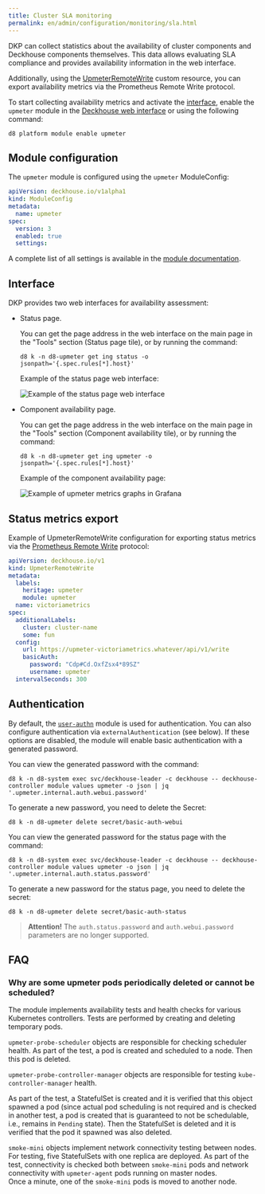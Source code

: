 ```yaml
---
title: Cluster SLA monitoring
permalink: en/admin/configuration/monitoring/sla.html
---
```


DKP can collect statistics about the availability of cluster components and Deckhouse components themselves. This data allows evaluating SLA compliance and provides availability information in the web interface.

Additionally, using the [UpmeterRemoteWrite](/modules/upmeter/cr.html#upmeterremotewrite) custom resource, you can export availability metrics via the Prometheus Remote Write protocol.

To start collecting availability metrics and activate the [interface](#interface), enable the `upmeter` module in the [Deckhouse web interface](/modules/console/stable/) or using the following command:

```shell
d8 platform module enable upmeter
```

## Module configuration

The `upmeter` module is configured using the `upmeter` ModuleConfig:

```yaml
apiVersion: deckhouse.io/v1alpha1
kind: ModuleConfig
metadata:
  name: upmeter
spec:
  version: 3
  enabled: true
  settings:
```

A complete list of all settings is available in the [module documentation](/modules/upmeter/configuration.html).

## Interface

DKP provides two web interfaces for availability assessment:
- Status page.

  You can get the page address in the web interface on the main page in the "Tools" section (Status page tile), or by running the command:
  
  ```shell
  d8 k -n d8-upmeter get ing status -o jsonpath='{.spec.rules[*].host}'
  ``` 

  Example of the status page web interface:
  
  ![Example of the status page web interface](../../../images/upmeter/status.png)

- Component availability page.

  You can get the page address in the web interface on the main page in the "Tools" section (Component availability tile), or by running the command:
  
  ```shell
  d8 k -n d8-upmeter get ing upmeter -o jsonpath='{.spec.rules[*].host}'
  ``` 

  Example of the component availability page:
  
  ![Example of upmeter metrics graphs in Grafana](../../../images/upmeter/image1.png)

## Status metrics export
 
Example of UpmeterRemoteWrite configuration for exporting status metrics via the [Prometheus Remote Write](https://docs.sysdig.com/en/docs/installation/prometheus-remote-write/) protocol:

```yaml
apiVersion: deckhouse.io/v1
kind: UpmeterRemoteWrite
metadata:
  labels:
    heritage: upmeter
    module: upmeter
  name: victoriametrics
spec:
  additionalLabels:
    cluster: cluster-name
    some: fun
  config:
    url: https://upmeter-victoriametrics.whatever/api/v1/write
    basicAuth:
      password: "Cdp#Cd.OxfZsx4*89SZ"
      username: upmeter
  intervalSeconds: 300
```

## Authentication

By default, the [`user-authn`](/modules/user-authn/) module is used for authentication. You can also configure authentication via `externalAuthentication` (see below).
If these options are disabled, the module will enable basic authentication with a generated password.

You can view the generated password with the command:

```shell
d8 k -n d8-system exec svc/deckhouse-leader -c deckhouse -- deckhouse-controller module values upmeter -o json | jq '.upmeter.internal.auth.webui.password'
```

To generate a new password, you need to delete the Secret:

```shell
d8 k -n d8-upmeter delete secret/basic-auth-webui
```

You can view the generated password for the status page with the command:

```shell
d8 k -n d8-system exec svc/deckhouse-leader -c deckhouse -- deckhouse-controller module values upmeter -o json | jq '.upmeter.internal.auth.status.password'
```

To generate a new password for the status page, you need to delete the secret:

```shell
d8 k -n d8-upmeter delete secret/basic-auth-status
```

> **Attention!** The `auth.status.password` and `auth.webui.password` parameters are no longer supported.

## FAQ

### Why are some upmeter pods periodically deleted or cannot be scheduled?

The module implements availability tests and health checks for various Kubernetes controllers. Tests are performed by creating and deleting temporary pods.

`upmeter-probe-scheduler` objects are responsible for checking scheduler health. As part of the test, a pod is created and scheduled to a node. Then this pod is deleted.

`upmeter-probe-controller-manager` objects are responsible for testing `kube-controller-manager` health.

As part of the test, a StatefulSet is created and it is verified that this object spawned a pod (since actual pod scheduling is not required and is checked in another test, a pod is created that is guaranteed to not be schedulable, i.e., remains in `Pending` state). Then the StatefulSet is deleted and it is verified that the pod it spawned was also deleted.

`smoke-mini` objects implement network connectivity testing between nodes.
For testing, five StatefulSets with one replica are deployed. As part of the test, connectivity is checked both between `smoke-mini` pods and network connectivity with `upmeter-agent` pods running on master nodes.  
Once a minute, one of the `smoke-mini` pods is moved to another node.
